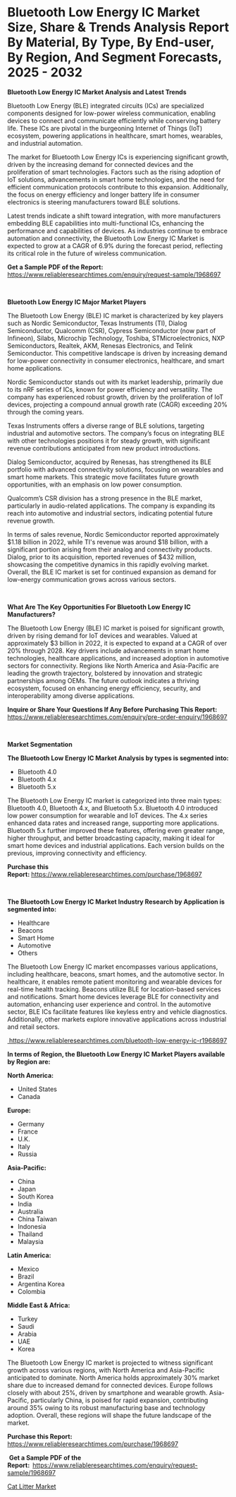 <p><h1>Bluetooth Low Energy IC Market Size, Share & Trends Analysis Report By Material, By Type, By End-user, By Region, And Segment Forecasts, 2025 - 2032</h1></p><p><strong>Bluetooth Low Energy IC Market Analysis and Latest Trends</strong></p>
<p><p>Bluetooth Low Energy (BLE) integrated circuits (ICs) are specialized components designed for low-power wireless communication, enabling devices to connect and communicate efficiently while conserving battery life. These ICs are pivotal in the burgeoning Internet of Things (IoT) ecosystem, powering applications in healthcare, smart homes, wearables, and industrial automation.</p><p>The market for Bluetooth Low Energy ICs is experiencing significant growth, driven by the increasing demand for connected devices and the proliferation of smart technologies. Factors such as the rising adoption of IoT solutions, advancements in smart home technologies, and the need for efficient communication protocols contribute to this expansion. Additionally, the focus on energy efficiency and longer battery life in consumer electronics is steering manufacturers toward BLE solutions.</p><p>Latest trends indicate a shift toward integration, with more manufacturers embedding BLE capabilities into multi-functional ICs, enhancing the performance and capabilities of devices. As industries continue to embrace automation and connectivity, the Bluetooth Low Energy IC Market is expected to grow at a CAGR of 6.9% during the forecast period, reflecting its critical role in the future of wireless communication.</p></p>
<p><strong>Get a Sample PDF of the Report:&nbsp;</strong> <a href="https://www.reliableresearchtimes.com/enquiry/request-sample/1968697?utm_campaign=3190&utm_medium=2&utm_source=Github&utm_content=ia&utm_term=05042025&utm_id=bluetooth-low-energy-ic">https://www.reliableresearchtimes.com/enquiry/request-sample/1968697</a></p>
<p>&nbsp;</p>
<p><strong>Bluetooth Low Energy IC Major Market Players</strong></p>
<p><p>The Bluetooth Low Energy (BLE) IC market is characterized by key players such as Nordic Semiconductor, Texas Instruments (TI), Dialog Semiconductor, Qualcomm (CSR), Cypress Semiconductor (now part of Infineon), Silabs, Microchip Technology, Toshiba, STMicroelectronics, NXP Semiconductors, Realtek, AKM, Renesas Electronics, and Telink Semiconductor. This competitive landscape is driven by increasing demand for low-power connectivity in consumer electronics, healthcare, and smart home applications.</p><p>Nordic Semiconductor stands out with its market leadership, primarily due to its nRF series of ICs, known for power efficiency and versatility. The company has experienced robust growth, driven by the proliferation of IoT devices, projecting a compound annual growth rate (CAGR) exceeding 20% through the coming years. </p><p>Texas Instruments offers a diverse range of BLE solutions, targeting industrial and automotive sectors. The company’s focus on integrating BLE with other technologies positions it for steady growth, with significant revenue contributions anticipated from new product introductions.</p><p>Dialog Semiconductor, acquired by Renesas, has strengthened its BLE portfolio with advanced connectivity solutions, focusing on wearables and smart home markets. This strategic move facilitates future growth opportunities, with an emphasis on low power consumption.</p><p>Qualcomm’s CSR division has a strong presence in the BLE market, particularly in audio-related applications. The company is expanding its reach into automotive and industrial sectors, indicating potential future revenue growth.</p><p>In terms of sales revenue, Nordic Semiconductor reported approximately $1.18 billion in 2022, while TI's revenue was around $18 billion, with a significant portion arising from their analog and connectivity products. Dialog, prior to its acquisition, reported revenues of $432 million, showcasing the competitive dynamics in this rapidly evolving market. Overall, the BLE IC market is set for continued expansion as demand for low-energy communication grows across various sectors.</p></p>
<p>&nbsp;</p>
<p><strong>What Are The Key Opportunities For Bluetooth Low Energy IC Manufacturers?</strong></p>
<p><p>The Bluetooth Low Energy (BLE) IC market is poised for significant growth, driven by rising demand for IoT devices and wearables. Valued at approximately $3 billion in 2022, it is expected to expand at a CAGR of over 20% through 2028. Key drivers include advancements in smart home technologies, healthcare applications, and increased adoption in automotive sectors for connectivity. Regions like North America and Asia-Pacific are leading the growth trajectory, bolstered by innovation and strategic partnerships among OEMs. The future outlook indicates a thriving ecosystem, focused on enhancing energy efficiency, security, and interoperability among diverse applications.</p></p>
<p><strong>Inquire or Share Your Questions If Any Before Purchasing This Report:</strong> <a href="https://www.reliableresearchtimes.com/enquiry/pre-order-enquiry/1968697?utm_campaign=3190&utm_medium=2&utm_source=Github&utm_content=ia&utm_term=05042025&utm_id=bluetooth-low-energy-ic">https://www.reliableresearchtimes.com/enquiry/pre-order-enquiry/1968697</a></p>
<p>&nbsp;</p>
<p><strong>Market Segmentation</strong></p>
<p><strong>The Bluetooth Low Energy IC Market Analysis by types is segmented into:</strong></p>
<p><ul><li>Bluetooth 4.0</li><li>Bluetooth 4.x</li><li>Bluetooth 5.x</li></ul></p>
<p><p>The Bluetooth Low Energy IC market is categorized into three main types: Bluetooth 4.0, Bluetooth 4.x, and Bluetooth 5.x. Bluetooth 4.0 introduced low power consumption for wearable and IoT devices. The 4.x series enhanced data rates and increased range, supporting more applications. Bluetooth 5.x further improved these features, offering even greater range, higher throughput, and better broadcasting capacity, making it ideal for smart home devices and industrial applications. Each version builds on the previous, improving connectivity and efficiency.</p></p>
<p><strong>Purchase this Report:&nbsp;</strong><a href="https://www.reliableresearchtimes.com/purchase/1968697?utm_campaign=3190&utm_medium=2&utm_source=Github&utm_content=ia&utm_term=05042025&utm_id=bluetooth-low-energy-ic">https://www.reliableresearchtimes.com/purchase/1968697</a></p>
<p>&nbsp;</p>
<p><strong>The Bluetooth Low Energy IC Market Industry Research by Application is segmented into:</strong></p>
<p><ul><li>Healthcare</li><li>Beacons</li><li>Smart Home</li><li>Automotive</li><li>Others</li></ul></p>
<p><p>The Bluetooth Low Energy IC market encompasses various applications, including healthcare, beacons, smart homes, and the automotive sector. In healthcare, it enables remote patient monitoring and wearable devices for real-time health tracking. Beacons utilize BLE for location-based services and notifications. Smart home devices leverage BLE for connectivity and automation, enhancing user experience and control. In the automotive sector, BLE ICs facilitate features like keyless entry and vehicle diagnostics. Additionally, other markets explore innovative applications across industrial and retail sectors.</p></p>
<p><a href="https://www.reliableresearchtimes.com/bluetooth-low-energy-ic-r1968697?utm_campaign=3190&utm_medium=2&utm_source=Github&utm_content=ia&utm_term=05042025&utm_id=bluetooth-low-energy-ic">&nbsp;https://www.reliableresearchtimes.com/bluetooth-low-energy-ic-r1968697</a></p>
<p><strong>In terms of Region, the Bluetooth Low Energy IC Market Players available by Region are:</strong></p>
<p>
    <p> <strong> North America: </strong>
        <ul>
            <li>United States</li>
            <li>Canada</li>
        </ul>
        </p> 
    <p> <strong> Europe: </strong>
        <ul>
            <li>Germany</li>
            <li>France</li>
            <li>U.K.</li>
            <li>Italy</li>
            <li>Russia</li>
        </ul>
        </p> 
    <p> <strong> Asia-Pacific: </strong>
        <ul>
            <li>China</li>
            <li>Japan</li>
            <li>South Korea</li>
            <li>India</li>
            <li>Australia</li>
            <li>China Taiwan</li>
            <li>Indonesia</li>
            <li>Thailand</li>
            <li>Malaysia</li>
        </ul>
        </p> 
    <p> <strong> Latin America: </strong>
        <ul>
            <li>Mexico</li>
            <li>Brazil</li>
            <li>Argentina Korea</li>
            <li>Colombia</li>
        </ul>
        </p> 
    <p> <strong> Middle East & Africa: </strong>
        <ul>
            <li>Turkey</li>
            <li>Saudi</li>
            <li>Arabia</li>
            <li>UAE</li>
            <li>Korea</li>
        </ul>
    </p>
    </p>
<p><p>The Bluetooth Low Energy IC market is projected to witness significant growth across various regions, with North America and Asia-Pacific anticipated to dominate. North America holds approximately 30% market share due to increased demand for connected devices. Europe follows closely with about 25%, driven by smartphone and wearable growth. Asia-Pacific, particularly China, is poised for rapid expansion, contributing around 35% owing to its robust manufacturing base and technology adoption. Overall, these regions will shape the future landscape of the market.</p></p>
<p><strong>Purchase this Report: </strong><a href="https://www.reliableresearchtimes.com/purchase/1968697?utm_campaign=3190&utm_medium=2&utm_source=Github&utm_content=ia&utm_term=05042025&utm_id=bluetooth-low-energy-ic">https://www.reliableresearchtimes.com/purchase/1968697</a></p>
<p>&nbsp;<strong>Get a Sample PDF of the Report:&nbsp;&nbsp;</strong><a href="https://www.reliableresearchtimes.com/enquiry/request-sample/1968697?utm_campaign=3190&utm_medium=2&utm_source=Github&utm_content=ia&utm_term=05042025&utm_id=bluetooth-low-energy-ic">https://www.reliableresearchtimes.com/enquiry/request-sample/1968697</a></p>
<p><strong></strong></p>
<p><p><a href="https://github.com/krulicfidura/Market-Research-Report-List-1/blob/main/cat-litter-market.md?utm_campaign=3190&utm_medium=2&utm_source=Github&utm_content=ia&utm_term=05042025&utm_id=bluetooth-low-energy-ic">Cat Litter Market</a></p></p>